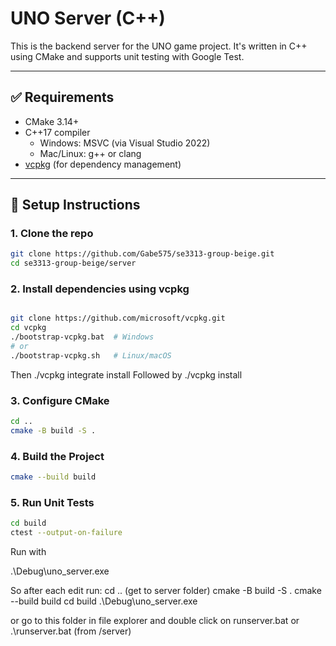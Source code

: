# UNO Server (C++)

This is the backend server for the UNO game project. It's written in C++ using CMake and supports unit testing with Google Test.

---

## ✅ Requirements

- CMake 3.14+
- C++17 compiler
  - Windows: MSVC (via Visual Studio 2022)
  - Mac/Linux: g++ or clang
- [vcpkg](https://github.com/microsoft/vcpkg) (for dependency management)

---

## 🔧 Setup Instructions

### 1. Clone the repo

```bash
git clone https://github.com/Gabe575/se3313-group-beige.git
cd se3313-group-beige/server
```

### 2. Install dependencies using vcpkg

```bash

git clone https://github.com/microsoft/vcpkg.git
cd vcpkg
./bootstrap-vcpkg.bat  # Windows
# or
./bootstrap-vcpkg.sh   # Linux/macOS
```

Then ./vcpkg integrate install
Followed by ./vcpkg install

### 3. Configure CMake

```bash
cd ..
cmake -B build -S .
```

### 4. Build the Project

```bash
cmake --build build
```

### 5. Run Unit Tests

```bash
cd build
ctest --output-on-failure
```

Run with

.\Debug\uno_server.exe

So after each edit run:
cd .. (get to server folder)
cmake -B build -S .
cmake --build build
cd build
.\Debug\uno_server.exe

or go to this folder in file explorer and double click on runserver.bat
or .\runserver.bat
(from /server)
